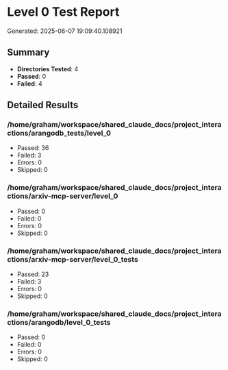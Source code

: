 # Level 0 Test Report

Generated: 2025-06-07 19:09:40.108921

## Summary

- **Directories Tested**: 4
- **Passed**: 0
- **Failed**: 4

## Detailed Results

### /home/graham/workspace/shared_claude_docs/project_interactions/arangodb_tests/level_0

- Passed: 36
- Failed: 3
- Errors: 0
- Skipped: 0

### /home/graham/workspace/shared_claude_docs/project_interactions/arxiv-mcp-server/level_0

- Passed: 0
- Failed: 0
- Errors: 0
- Skipped: 0

### /home/graham/workspace/shared_claude_docs/project_interactions/arxiv-mcp-server/level_0_tests

- Passed: 23
- Failed: 3
- Errors: 0
- Skipped: 0

### /home/graham/workspace/shared_claude_docs/project_interactions/arangodb/level_0_tests

- Passed: 0
- Failed: 0
- Errors: 0
- Skipped: 0

